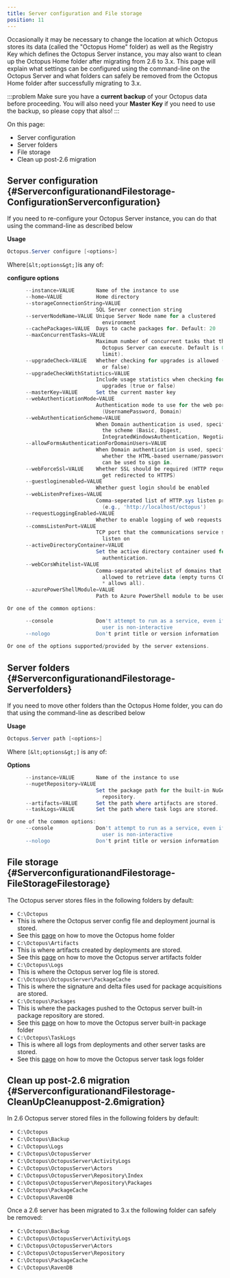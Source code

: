 ```yaml
---
title: Server configuration and File storage
position: 11
---
```



Occasionally it may be necessary to change the location at which Octopus stores its data (called the "Octopus Home" folder) as well as the Registry Key which defines the Octopus Server instance, you may also want to clean up the Octopus Home folder after migrating from 2.6 to 3.x. This page will explain what settings can be configured using the command-line on the Octopus Server and what folders can safely be removed from the Octopus Home folder after successfully migrating to 3.x.

:::problem
Make sure you have a **current backup** of your Octopus data before proceeding. You will also need your **Master Key** if you need to use the backup, so please copy that also!
:::


On this page:


- Server configuration
- Server folders
- File storage
- Clean up post-2.6 migration

## Server configuration {#ServerconfigurationandFilestorage-ConfigurationServerconfiguration}


If you need to re-configure your Octopus Server instance, you can do that using the command-line as described below

**Usage**

```powershell
Octopus.Server configure [<options>]
```


Where`[&lt;options&gt;]`is any of:

**configure options**

```powershell
      --instance=VALUE       Name of the instance to use
      --home=VALUE           Home directory
      --storageConnectionString=VALUE
                             SQL Server connection string
      --serverNodeName=VALUE Unique Server Node name for a clustered
                               environment
      --cachePackages=VALUE  Days to cache packages for. Default: 20
      --maxConcurrentTasks=VALUE
                             Maximum number of concurrent tasks that the
                               Octopus Server can execute. Default is 0 (no
                               limit).
      --upgradeCheck=VALUE   Whether checking for upgrades is allowed (true
                               or false)
      --upgradeCheckWithStatistics=VALUE
                             Include usage statistics when checking for
                               upgrades (true or false)
      --masterKey=VALUE      Set the current master key
      --webAuthenticationMode=VALUE
                             Authentication mode to use for the web portal
                               (UsernamePassword, Domain)
      --webAuthenticationScheme=VALUE
                             When Domain authentication is used, specifies
                               the scheme (Basic, Digest,
                               IntegratedWindowsAuthentication, Negotiate, Ntlm)
      --allowFormsAuthenticationForDomainUsers=VALUE
                             When Domain authentication is used, specifies
                               whether the HTML-based username/password form
                               can be used to sign in.
      --webForceSsl=VALUE    Whether SSL should be required (HTTP requests
                               get redirected to HTTPS)
      --guestloginenabled=VALUE
                             Whether guest login should be enabled
      --webListenPrefixes=VALUE
                             Comma-seperated list of HTTP.sys listen prefixes
                               (e.g., 'http://localhost/octopus')
      --requestLoggingEnabled=VALUE
                             Whether to enable logging of web requests
      --commsListenPort=VALUE
                             TCP port that the communications service should
                               listen on
      --activeDirectoryContainer=VALUE
                             Set the active directory container used for
                               authentication.
      --webCorsWhitelist=VALUE
                             Comma-separated whitelist of domains that are
                               allowed to retrieve data (empty turns CORS off,
                               * allows all).
      --azurePowerShellModule=VALUE
                             Path to Azure PowerShell module to be used

Or one of the common options:

      --console              Don't attempt to run as a service, even if the
                               user is non-interactive
      --nologo               Don't print title or version information
 
Or one of the options supported/provided by the server extensions.
```

## Server folders {#ServerconfigurationandFilestorage-Serverfolders}


If you need to move other folders than the Octopus Home folder, you can do that using the command-line as described below

**Usage**

```powershell
Octopus.Server path [<options>]
```


Where `[&lt;options&gt;]` is any of:

**Options**

```powershell
      --instance=VALUE       Name of the instance to use
      --nugetRepository=VALUE
                             Set the package path for the built-in NuGet 
                               repository.
      --artifacts=VALUE      Set the path where artifacts are stored.
      --taskLogs=VALUE       Set the path where task logs are stored.

Or one of the common options: 
      --console              Don't attempt to run as a service, even if the 
                               user is non-interactive
      --nologo               Don't print title or version information 
```

## File storage {#ServerconfigurationandFilestorage-FileStorageFilestorage}


The Octopus server stores files in the following folders by default:

- `C:\Octopus`
 - This is where the Octopus server config file and deployment journal is stored.
 - See this [page](http://docs.octopusdeploy.com/display/OD/Moving+Octopus+Server+folders#MovingOctopusServerfolders-OctopusHome) on how to move the Octopus home folder
- `C:\Octopus\Artifacts`
 - This is where artifacts created by deployments are stored.
 - See this [page](http://docs.octopusdeploy.com/display/OD/Moving+Octopus+Server+folders#MovingOctopusServerfolders-Artifacts) on how to move the Octopus server artifacts folder
- `C:\Octopus\Logs`
 - This is where the Octopus server log file is stored.
- `C:\Octopus\OctopusServer\PackageCache`
 - This is where the signature and delta files used for package acquisitions are stored.
- `C:\Octopus\Packages`
 - This is where the packages pushed to the Octopus server built-in package repository are stored.
 - See this [page](http://docs.octopusdeploy.com/display/OD/Moving+Octopus+Server+folders#MovingOctopusServerfolders-NuGetRepository) on how to move the Octopus server built-in package folder
- `C:\Octopus\TaskLogs`
 - This is where all logs from deployments and other server tasks are stored.
 - See this [page](http://docs.octopusdeploy.com/display/OD/Moving+Octopus+Server+folders#MovingOctopusServerfolders-TaskLogs) on how to move the Octopus server task logs folder


## Clean up post-2.6 migration {#ServerconfigurationandFilestorage-CleanUpCleanuppost-2.6migration}


In 2.6 Octopus server stored files in the following folders by default:

- `C:\Octopus`
- `C:\Octopus\Backup`
- `C:\Octopus\Logs`
- `C:\Octopus\OctopusServer`
- `C:\Octopus\OctopusServer\ActivityLogs`
- `C:\Octopus\OctopusServer\Actors`
- `C:\Octopus\OctopusServer\Repository\Index`
- `C:\Octopus\OctopusServer\Repository\Packages`
- `C:\Octopus\PackageCache`
- `C:\Octopus\RavenDB`



Once a 2.6 server has been migrated to 3.x the following folder can safely be removed:

- `C:\Octopus\Backup`
- `C:\Octopus\OctopusServer\ActivityLogs`
- `C:\Octopus\OctopusServer\Actors`
- `C:\Octopus\OctopusServer\Repository`
- `C:\Octopus\PackageCache`
- `C:\Octopus\RavenDB`
